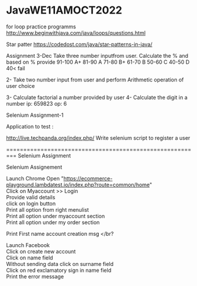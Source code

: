 # JavaWE11AMOCT2022

for loop practice programms http://www.beginwithjava.com/java/loops/questions.html

Star patter https://codedost.com/java/star-patterns-in-java/

Assignment 3-Dec
 Take three number inputfrom user. Calculate the % and based on % provide 
 91-100  A+
 81-90 A
 71-80 B+
 61-70 B
 50-60 C
 40-50 D
 40<   fail
 
  2- Take two number input from user and perform 
  Arithmetic operation of user choice
  
  3- Calculate factorial a number provided by user
  4- Calculate the digit in a number 
  ip: 659823
  op: 6
  
  Selenium Assignment-1
  
  Application to test : 

  http://live.techpanda.org/index.php/
  Write selenium script to register a user 
  
  =========================================================
Selenium Assignment

Selenium Assignement

Launch Chrome Open "https://ecommerce-playground.lambdatest.io/index.php?route=common/home" </br>
Click on Myaccount >> Login </br>
Provide valid details </br>
click on login button </br>
Print all option from right menulist </br>
Print all option under myaccount section </br>
Print all option under my order section </br>


Print First name account creation msg </br?


Launch Facebook </br>
Click on create new account </br>
Click on name field </br>
Without sending data click on surname field </br>
Click on red exclamatory sign in name field </br>
Print the error message </br>

  
   

